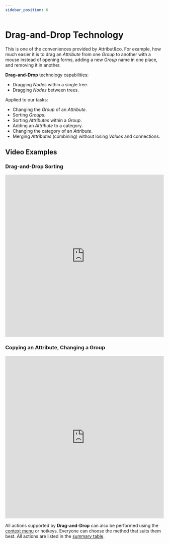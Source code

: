```yaml
---
sidebar_position: 6
---
```


# Drag-and-Drop Technology
This is one of the conveniences provided by Attribut&co. For example, how much easier it is to drag an *Attribute* from one *Group* to another with a mouse instead of opening forms, adding a new *Group* name in one place, and removing it in another.

**Drag-and-Drop** technology capabilities:

- Dragging *Nodes* within a single tree.  
- Dragging *Nodes* between trees.  

Applied to our tasks:

- Changing the *Group* of an *Attribute*.  
- Sorting *Groups*.  
- Sorting *Attributes* within a *Group*.  
- Adding an *Attribute* to a category.  
- Changing the category of an *Attribute*.  
- Merging *Attributes* (combining) without losing *Values* and connections.  

## Video Examples

### Drag-and-Drop Sorting

<iframe width="100%" height="515" src="https://www.youtube.com/embed/UQASi1MuLWc" title="YouTube video player" frameborder="0" allow="accelerometer; autoplay; clipboard-write; encrypted-media; gyroscope; picture-in-picture" allowfullscreen></iframe>

### Copying an Attribute, Changing a Group

<iframe width="100%" height="515" src="https://www.youtube.com/embed/q6OkGi1EM2s" title="YouTube video player" frameborder="0" allow="accelerometer; autoplay; clipboard-write; encrypted-media; gyroscope; picture-in-picture" allowfullscreen></iframe>

All actions supported by **Drag-and-Drop** can also be performed using the [context menu](/module-features/context-menu.md) or hotkeys. Everyone can choose the method that suits them best. All actions are listed in the [summary table](/module-features/summary-table.md).

